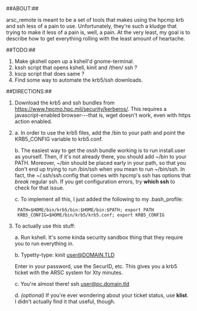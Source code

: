 ##ABOUT:##

arsc_remote is meant to be a set of tools that makes using the hpcmp krb and 
ssh less of a pain to use.  Unfortunately, they're such a kludge that trying
to make it less of a pain is, well, a pain. At the very least, my goal is to
describe how to get everything rolling with the least amount of heartache.

##TODO:##

1. Make gkshell open up a kshell'd gnome-terminal.
2. kssh script that opens kshell, kinit and /then/ ssh ?
3. kscp script that does same ?
4. Find some way to automate the krb5/ssh downloads.

##DIRECTIONS:##

1. Download the krb5 and ssh bundles from 
<https://www.hpcmo.hpc.mil/security/kerberos/>. This requires a 
javascript-enabled browser---that is, wget doesn't work, even with https action
enabled.

2. 
    a. In order to use the krb5 files, add the /bin to your path and point the
    KRB5_CONFIG variable to krb5.conf.  

    b. The easiest way to get the ossh bundle working is to run install.user as
    yourself. Then, if it's not already there, you should add ~/bin to your 
    PATH. Moreover, ~/bin should be placed early in your path, so that you 
    don't end up trying to run /bin/ssh when you mean to run ~/bin/ssh.
    In fact, the ~/.ssh/ssh.config that comes with hpcmp's ssh has options that 
    *break* regular ssh. If you get configuration errors, try **which ssh** to
    check for that issue.

    c. To implement all this, I just added the following to my .bash_profile:

        PATH=$HOME/bin/krb5/bin:$HOME/bin:$PATH; export PATH
        KRB5_CONFIG=$HOME/bin/krb5/krb5.conf; export KRB5_CONFIG

3. To actually use this stuff:

    a. Run kshell. It's some kinda security sandbox thing that they require you
    to run everything in.

    b. Typetty-type:
        kinit user@DOMAIN.TLD

    Enter in your password, use the SecurID, etc. This gives you a krb5 
    ticket with the ARSC system for Xty minutes.

    c. You're almost there!
        ssh user@pc.domain.tld

    d. *(optional)* If you're ever wondering about your ticket status, use 
    **klist**. I didn't actually find it that useful, though.
